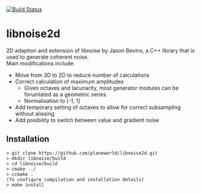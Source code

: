 [![Build Status](https://travis-ci.org/planeworld/libnoise2d.svg?branch=master)](https://travis-ci.org/planeworld/libnoise2d)

libnoise2d
==========
2D adaption and extension of libnoise by Jason Bevins, a C++ library that is used to generate coherent noise.  
Main modifications include:
* Move from 3D to 2D to reduce number of calculations
* Correct calculation of maximum amplitudes
    * Given octaves and lacunarity, most generator modules can be forumlated as a geometric series
    * Normalisation to [-1, 1]
* Add temporary setting of octaves to allow for correct subsampling without aliasing
* Add posibility to switch between value and gradient noise

Installation
------------

    > git clone https://github.com/planeworld/libnoise2d.git
    > mkdir libnoise/build
    > cd libnoise/build
    > cmake ../
    > ccmake .
    (To configure compilation and installation details)
    > make install

